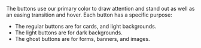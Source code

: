 The buttons use our primary color to draw attention and stand out as well as an easing transition and hover. Each button has a specific purpose:

- The regular buttons are for cards, and light backgrounds.
- The light buttons are for dark backgrounds.
- The ghost buttons are for forms, banners, and images.

